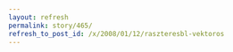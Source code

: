 ```yaml
---
layout: refresh
permalink: story/465/
refresh_to_post_id: /x/2008/01/12/raszteresbl-vektoros
---
```

